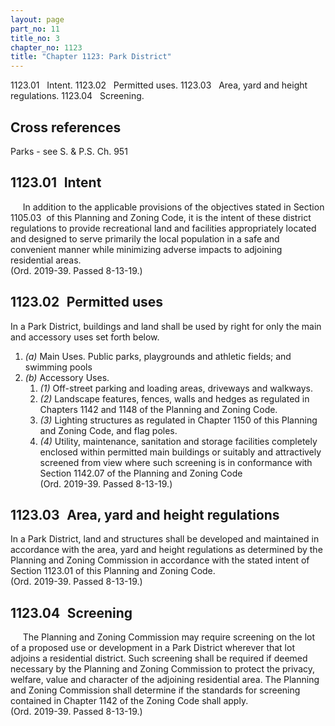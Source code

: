 ```yaml
---
layout: page
part_no: 11
title_no: 3
chapter_no: 1123
title: "Chapter 1123: Park District"
---
```


1123.01   Intent.
1123.02   Permitted uses.
1123.03   Area, yard and height regulations.
1123.04   Screening.

## Cross references

Parks - see S. & P.S. Ch.
951

## 1123.01   Intent

     In addition to the applicable provisions of the objectives stated in
Section 1105.03  of this Planning and Zoning Code, it is the intent of these district
regulations to provide recreational land and facilities appropriately located
and designed to serve primarily the local population in a safe and convenient
manner while minimizing adverse impacts to adjoining residential areas.  
(Ord. 2019-39. Passed 8-13-19.)

## 1123.02   Permitted uses

In a Park District, buildings and land shall be used by right for only the
main and accessory uses set forth below.

<p class="Markdown-list--a-1-A"></p>

1. _(a)_ Main Uses.  Public parks, playgrounds and athletic fields; and
swimming pools
2. _(b)_ Accessory Uses.
    1. _(1)_ Off-street parking and loading areas, driveways and walkways.
    2. _(2)_ Landscape features, fences, walls and hedges as regulated in
Chapters
1142 and
1148 of the Planning and Zoning Code.
    3. _(3)_ Lighting structures as regulated in Chapter 1150 of this Planning and Zoning Code, and flag poles.
    4. _(4)_ Utility, maintenance, sanitation and storage facilities completely
enclosed within permitted main buildings or suitably and attractively screened
from view where such screening is in conformance with Section 1142.07 of the Planning and Zoning Code   
(Ord. 2019-39. Passed 8-13-19.)

## 1123.03   Area, yard and height regulations

In a Park District, land and structures shall be developed and maintained in
accordance with the area, yard and height regulations as determined by the
Planning and Zoning Commission in accordance with the stated intent of Section 1123.01 of this Planning and Zoning Code.  
(Ord. 2019-39. Passed 8-13-19.)

## 1123.04   Screening

     The Planning and Zoning Commission may require screening on the lot of a
proposed use or development in a Park District wherever that lot adjoins a
residential district. Such screening shall be required if deemed necessary by
the Planning and Zoning Commission to protect the privacy, welfare, value and
character of the adjoining residential area. The Planning and Zoning
Commission shall determine if the standards for screening contained in Chapter 1142 of the Zoning Code shall apply.  
(Ord. 2019-39. Passed 8-13-19.)
